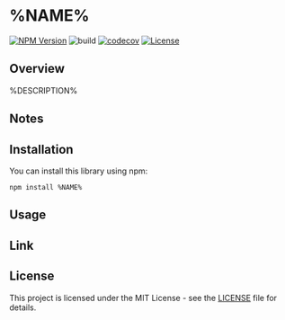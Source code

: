 # %NAME%

[![NPM Version](https://img.shields.io/npm/v/%NAME%?logo=npm)](https://www.npmjs.com/package/%NAME%)
![build](https://github.com/%AUTHOR%/%NAME%/workflows/Build/badge.svg)
[![codecov](https://codecov.io/gh/%AUTHOR%/%NAME%/graph/badge.svg?token=RHP9TB2F51)](https://codecov.io/gh/%AUTHOR%/%NAME%)
[![License](https://img.shields.io/badge/license-MIT-blue.svg)](https://opensource.org/licenses/MIT)

## Overview

%DESCRIPTION%

## Notes

## Installation

You can install this library using npm:

```shell
npm install %NAME%
```

## Usage

## Link

## License

This project is licensed under the MIT License - see the [LICENSE](LICENSE) file for details.
